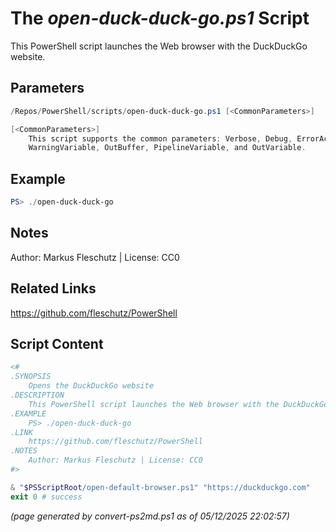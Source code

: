 The *open-duck-duck-go.ps1* Script
===========================

This PowerShell script launches the Web browser with the DuckDuckGo website.

Parameters
----------
```powershell
/Repos/PowerShell/scripts/open-duck-duck-go.ps1 [<CommonParameters>]

[<CommonParameters>]
    This script supports the common parameters: Verbose, Debug, ErrorAction, ErrorVariable, WarningAction, 
    WarningVariable, OutBuffer, PipelineVariable, and OutVariable.
```

Example
-------
```powershell
PS> ./open-duck-duck-go

```

Notes
-----
Author: Markus Fleschutz | License: CC0

Related Links
-------------
https://github.com/fleschutz/PowerShell

Script Content
--------------
```powershell
<#
.SYNOPSIS
	Opens the DuckDuckGo website 
.DESCRIPTION
	This PowerShell script launches the Web browser with the DuckDuckGo website.
.EXAMPLE
	PS> ./open-duck-duck-go
.LINK
	https://github.com/fleschutz/PowerShell
.NOTES
	Author: Markus Fleschutz | License: CC0
#>

& "$PSScriptRoot/open-default-browser.ps1" "https://duckduckgo.com"
exit 0 # success
```

*(page generated by convert-ps2md.ps1 as of 05/12/2025 22:02:57)*
